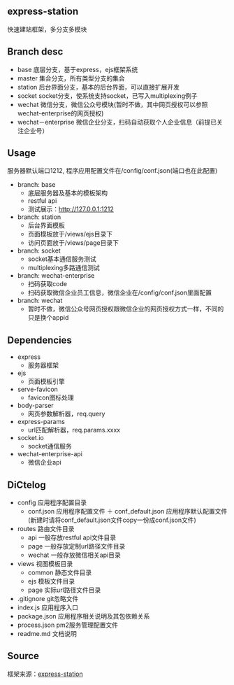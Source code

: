 ## express-station
快速建站框架，多分支多模块

## Branch desc
+ base 底层分支，基于express，ejs框架系统
+ master 集合分支，所有类型分支的集合
+ station 后台界面分支，基本的后台界面，可以直接扩展开发
+ socket socket分支，使系统支持socket，已写入multiplexing例子
+ wechat 微信分支，微信公众号模块(暂时不做，其中网页授权可以参照wechat-enterprise的网页授权)
+ wechat－enterprise 微信企业分支，扫码自动获取个人企业信息（前提已关注企业号）

## Usage
服务器默认端口1212, 程序应用配置文件在/config/conf.json(端口也在此配置)

+ branch: base
	+ 底层服务器及基本的模板架构
	+ restful api
	+ 测试展示：http://127.0.0.1:1212
+ branch: station
	+ 后台界面模板
	+ 页面模板放于/views/ejs目录下
	+ 访问页面放于/views/page目录下
+ branch: socket
	+ socket基本通信服务测试
	+ multiplexing多路通信测试
+ branch: wechat-enterprise
	+ 扫码获取code
	+ 扫码获取微信企业员工信息，微信企业在/config/conf.json里面配置
+ branch: wechat
	+ 暂时不做，微信公众号网页授权跟微信企业的网页授权方式一样，不同的只是换个appid


## Dependencies
+ express
	+ 服务器框架
+ ejs
	+ 页面模板引擎
+ serve-favicon
	+ favicon图标处理
+ body-parser
	+ 网页参数解析器，req.query
+ express-params
	+ url匹配解析器，req.params.xxxx
+ socket.io
	+ socket通信服务
+ wechat-enterprise-api
	+ 微信企业api

## DiCtelog
+ config 应用程序配置目录
	+ conf.json 应用程序配置文件
	＋ conf_default.json 应用程序默认配置文件(新建时请将conf\_default.json文件copy一份成conf.json文件)
+ routes 路由文件目录
	+ api 一般存放restful api文件目录
	+ page 一般存放定制url路径文件目录
	+ wechat 一般存放微信相关api目录
+ views 视图模板目录
	+ common 静态文件目录
	+ ejs 模板文件目录
	+ page 实际url路径文件目录
+ .gitignore git忽略文件
+ index.js 应用程序入口
+ package.json 应用程序相关说明及其包依赖关系
+ process.json pm2服务管理配置文件
+ readme.md 文档说明

## Source
框架来源：[express-station](https://github.com/oopkit/express-station)
